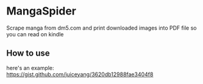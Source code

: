 # MangaSpider
Scrape manga from dm5.com and print downloaded images into PDF file so you can read on kindle

## How to use
here's an example:
https://gist.github.com/juiceyang/3620db12988fae3404f8
